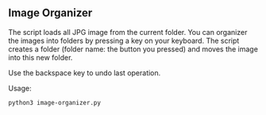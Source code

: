 Image Organizer
----------------------------

The script loads all JPG image from the current folder. You can
organizer the images into folders by pressing a key on your keyboard. 
The script creates a folder (folder name: the button you pressed)
and moves the image into this new folder.  

Use the backspace key to undo last operation.

Usage:

```
python3 image-organizer.py
```

